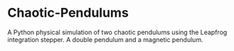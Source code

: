 # Chaotic-Pendulums
A Python physical simulation of two chaotic pendulums using the Leapfrog integration stepper. A double pendulum and a magnetic pendulum.
